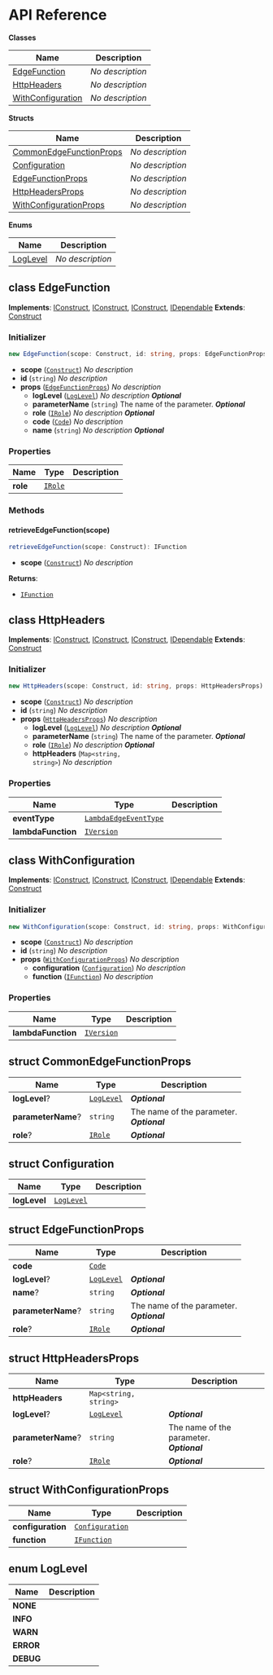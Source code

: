 # API Reference

**Classes**

Name|Description
----|-----------
[EdgeFunction](#cloudcomponents-cdk-lambda-at-edge-pattern-edgefunction)|*No description*
[HttpHeaders](#cloudcomponents-cdk-lambda-at-edge-pattern-httpheaders)|*No description*
[WithConfiguration](#cloudcomponents-cdk-lambda-at-edge-pattern-withconfiguration)|*No description*


**Structs**

Name|Description
----|-----------
[CommonEdgeFunctionProps](#cloudcomponents-cdk-lambda-at-edge-pattern-commonedgefunctionprops)|*No description*
[Configuration](#cloudcomponents-cdk-lambda-at-edge-pattern-configuration)|*No description*
[EdgeFunctionProps](#cloudcomponents-cdk-lambda-at-edge-pattern-edgefunctionprops)|*No description*
[HttpHeadersProps](#cloudcomponents-cdk-lambda-at-edge-pattern-httpheadersprops)|*No description*
[WithConfigurationProps](#cloudcomponents-cdk-lambda-at-edge-pattern-withconfigurationprops)|*No description*


**Enums**

Name|Description
----|-----------
[LogLevel](#cloudcomponents-cdk-lambda-at-edge-pattern-loglevel)|*No description*



## class EdgeFunction  <a id="cloudcomponents-cdk-lambda-at-edge-pattern-edgefunction"></a>



__Implements__: [IConstruct](#constructs-iconstruct), [IConstruct](#aws-cdk-core-iconstruct), [IConstruct](#constructs-iconstruct), [IDependable](#aws-cdk-core-idependable)
__Extends__: [Construct](#aws-cdk-core-construct)

### Initializer




```ts
new EdgeFunction(scope: Construct, id: string, props: EdgeFunctionProps)
```

* **scope** (<code>[Construct](#aws-cdk-core-construct)</code>)  *No description*
* **id** (<code>string</code>)  *No description*
* **props** (<code>[EdgeFunctionProps](#cloudcomponents-cdk-lambda-at-edge-pattern-edgefunctionprops)</code>)  *No description*
  * **logLevel** (<code>[LogLevel](#cloudcomponents-cdk-lambda-at-edge-pattern-loglevel)</code>)  *No description* __*Optional*__
  * **parameterName** (<code>string</code>)  The name of the parameter. __*Optional*__
  * **role** (<code>[IRole](#aws-cdk-aws-iam-irole)</code>)  *No description* __*Optional*__
  * **code** (<code>[Code](#aws-cdk-aws-lambda-code)</code>)  *No description* 
  * **name** (<code>string</code>)  *No description* __*Optional*__



### Properties


Name | Type | Description 
-----|------|-------------
**role** | <code>[IRole](#aws-cdk-aws-iam-irole)</code> | <span></span>

### Methods


#### retrieveEdgeFunction(scope) <a id="cloudcomponents-cdk-lambda-at-edge-pattern-edgefunction-retrieveedgefunction"></a>



```ts
retrieveEdgeFunction(scope: Construct): IFunction
```

* **scope** (<code>[Construct](#aws-cdk-core-construct)</code>)  *No description*

__Returns__:
* <code>[IFunction](#aws-cdk-aws-lambda-ifunction)</code>



## class HttpHeaders  <a id="cloudcomponents-cdk-lambda-at-edge-pattern-httpheaders"></a>



__Implements__: [IConstruct](#constructs-iconstruct), [IConstruct](#aws-cdk-core-iconstruct), [IConstruct](#constructs-iconstruct), [IDependable](#aws-cdk-core-idependable)
__Extends__: [Construct](#aws-cdk-core-construct)

### Initializer




```ts
new HttpHeaders(scope: Construct, id: string, props: HttpHeadersProps)
```

* **scope** (<code>[Construct](#aws-cdk-core-construct)</code>)  *No description*
* **id** (<code>string</code>)  *No description*
* **props** (<code>[HttpHeadersProps](#cloudcomponents-cdk-lambda-at-edge-pattern-httpheadersprops)</code>)  *No description*
  * **logLevel** (<code>[LogLevel](#cloudcomponents-cdk-lambda-at-edge-pattern-loglevel)</code>)  *No description* __*Optional*__
  * **parameterName** (<code>string</code>)  The name of the parameter. __*Optional*__
  * **role** (<code>[IRole](#aws-cdk-aws-iam-irole)</code>)  *No description* __*Optional*__
  * **httpHeaders** (<code>Map<string, string></code>)  *No description* 



### Properties


Name | Type | Description 
-----|------|-------------
**eventType** | <code>[LambdaEdgeEventType](#aws-cdk-aws-cloudfront-lambdaedgeeventtype)</code> | <span></span>
**lambdaFunction** | <code>[IVersion](#aws-cdk-aws-lambda-iversion)</code> | <span></span>



## class WithConfiguration  <a id="cloudcomponents-cdk-lambda-at-edge-pattern-withconfiguration"></a>



__Implements__: [IConstruct](#constructs-iconstruct), [IConstruct](#aws-cdk-core-iconstruct), [IConstruct](#constructs-iconstruct), [IDependable](#aws-cdk-core-idependable)
__Extends__: [Construct](#aws-cdk-core-construct)

### Initializer




```ts
new WithConfiguration(scope: Construct, id: string, props: WithConfigurationProps)
```

* **scope** (<code>[Construct](#aws-cdk-core-construct)</code>)  *No description*
* **id** (<code>string</code>)  *No description*
* **props** (<code>[WithConfigurationProps](#cloudcomponents-cdk-lambda-at-edge-pattern-withconfigurationprops)</code>)  *No description*
  * **configuration** (<code>[Configuration](#cloudcomponents-cdk-lambda-at-edge-pattern-configuration)</code>)  *No description* 
  * **function** (<code>[IFunction](#aws-cdk-aws-lambda-ifunction)</code>)  *No description* 



### Properties


Name | Type | Description 
-----|------|-------------
**lambdaFunction** | <code>[IVersion](#aws-cdk-aws-lambda-iversion)</code> | <span></span>



## struct CommonEdgeFunctionProps  <a id="cloudcomponents-cdk-lambda-at-edge-pattern-commonedgefunctionprops"></a>






Name | Type | Description 
-----|------|-------------
**logLevel**? | <code>[LogLevel](#cloudcomponents-cdk-lambda-at-edge-pattern-loglevel)</code> | __*Optional*__
**parameterName**? | <code>string</code> | The name of the parameter.<br/>__*Optional*__
**role**? | <code>[IRole](#aws-cdk-aws-iam-irole)</code> | __*Optional*__



## struct Configuration  <a id="cloudcomponents-cdk-lambda-at-edge-pattern-configuration"></a>






Name | Type | Description 
-----|------|-------------
**logLevel** | <code>[LogLevel](#cloudcomponents-cdk-lambda-at-edge-pattern-loglevel)</code> | <span></span>



## struct EdgeFunctionProps  <a id="cloudcomponents-cdk-lambda-at-edge-pattern-edgefunctionprops"></a>






Name | Type | Description 
-----|------|-------------
**code** | <code>[Code](#aws-cdk-aws-lambda-code)</code> | <span></span>
**logLevel**? | <code>[LogLevel](#cloudcomponents-cdk-lambda-at-edge-pattern-loglevel)</code> | __*Optional*__
**name**? | <code>string</code> | __*Optional*__
**parameterName**? | <code>string</code> | The name of the parameter.<br/>__*Optional*__
**role**? | <code>[IRole](#aws-cdk-aws-iam-irole)</code> | __*Optional*__



## struct HttpHeadersProps  <a id="cloudcomponents-cdk-lambda-at-edge-pattern-httpheadersprops"></a>






Name | Type | Description 
-----|------|-------------
**httpHeaders** | <code>Map<string, string></code> | <span></span>
**logLevel**? | <code>[LogLevel](#cloudcomponents-cdk-lambda-at-edge-pattern-loglevel)</code> | __*Optional*__
**parameterName**? | <code>string</code> | The name of the parameter.<br/>__*Optional*__
**role**? | <code>[IRole](#aws-cdk-aws-iam-irole)</code> | __*Optional*__



## struct WithConfigurationProps  <a id="cloudcomponents-cdk-lambda-at-edge-pattern-withconfigurationprops"></a>






Name | Type | Description 
-----|------|-------------
**configuration** | <code>[Configuration](#cloudcomponents-cdk-lambda-at-edge-pattern-configuration)</code> | <span></span>
**function** | <code>[IFunction](#aws-cdk-aws-lambda-ifunction)</code> | <span></span>



## enum LogLevel  <a id="cloudcomponents-cdk-lambda-at-edge-pattern-loglevel"></a>



Name | Description
-----|-----
**NONE** |
**INFO** |
**WARN** |
**ERROR** |
**DEBUG** |


